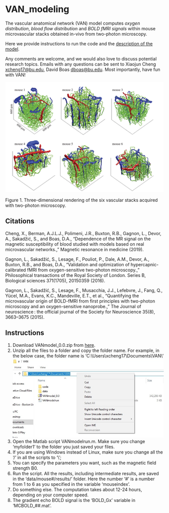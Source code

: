 # VAN_modeling

The vascular anatomical network (VAN) model computes *oxygen distribution*, *blood flow distribution* and *BOLD fMRI signals* within mouse  microvascular stacks obtained in-vivo from two-photon microscopy.

Here we provide instructions to run the code and the [description of the model](https://github.com/BUNPC/VAN_modeling/blob/master/Model_Description/Short%20Introduction%20to%20VAN.pdf).

Any comments are welcome, and we would also love to discuss potential research topics. Emails with any questions can be sent to Xiaojun Cheng xcheng17@bu.edu, David Boas dboas@bu.edu. Most importantly, have fun with VAN!

![Figure](VANs.png)


 
Figure 1. Three-dimensional rendering of the six vascular stacks acquired with two-photon microscopy. 

## Citations
Cheng, X., Berman, A.J.L.J., Polimeni, J.R., Buxton, R.B., Gagnon, L., Devor, A., Sakadžić, S., and Boas, D.A., “Dependence of the MR signal on the magnetic susceptibility of blood studied with models based on real microvascular networks.,” Magnetic resonance in medicine (2019).

Gagnon, L., Sakadžić, S., Lesage, F., Pouliot, P., Dale, A.M., Devor, A., Buxton, R.B., and Boas, D.A., “Validation and optimization of hypercapnic-calibrated fMRI from oxygen-sensitive two-photon microscopy.,” Philosophical transactions of the Royal Society of London. Series B, Biological sciences 371(1705), 20150359 (2016).

Gagnon, L., Sakadžić, S., Lesage, F., Musacchia, J.J., Lefebvre, J., Fang, Q., Yücel, M.A., Evans, K.C., Mandeville, E.T., et al., “Quantifying the microvascular origin of BOLD-fMRI from first principles with two-photon microscopy and an oxygen-sensitive nanoprobe.,” The Journal of neuroscience : the official journal of the Society for Neuroscience 35(8), 3663–3675 (2015).


## Instructions
1. Download VANmodel_0.0.zip from [here](https://drive.google.com/drive/u/1/folders/1ofeCST9HWSLrFGk8WpN9-0dzM-5mqY4R).
2. Unzip all the files to a folder and copy the folder name. For example, in the below case, the folder name is ‘C:\Users\xcheng17\Documents\VAN\’
![Figure](Example.png)
3.	Open the Matlab script VANmodelrun.m. Make sure you change ‘myfolder1’ to the folder you just saved your files. 
4.	If you are using Windows instead of Linux, make sure you change all the ‘/’ in all the scripts to ‘\’;
5.	You can specify the parameters you want, such as the magnetic field strength B0.
6.	Run the script. All the results, including intermediate results, are saved in the ‘data/mouse#/results/’ folder. Here the number ‘#’ is a number from 1 to 6 as you specified in the variable ‘mouseindex’.
7.	Do something else. The computation takes about 12-24 hours, depending on your computer speed.
8.	The gradient echo BOLD signal is the ‘BOLD_Gx’ variable in ‘MCBOLD_##.mat’.



